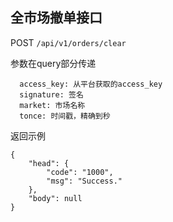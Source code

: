 
## 全市场撤单接口
POST
`
/api/v1/orders/clear
`

参数在query部分传递

```
  access_key: 从平台获取的access_key
  signature: 签名
  market: 市场名称
  tonce: 时间戳，精确到秒
```
返回示例

```
{
    "head": {
        "code": "1000",
        "msg": "Success."
    },
    "body": null
}
```
